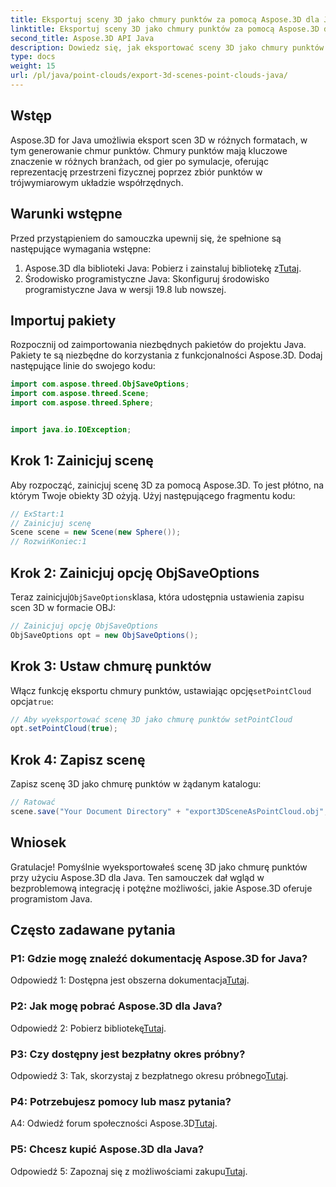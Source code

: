 ```yaml
---
title: Eksportuj sceny 3D jako chmury punktów za pomocą Aspose.3D dla Java
linktitle: Eksportuj sceny 3D jako chmury punktów za pomocą Aspose.3D dla Java
second_title: Aspose.3D API Java
description: Dowiedz się, jak eksportować sceny 3D jako chmury punktów w Javie za pomocą Aspose.3D. Ulepsz swoje aplikacje dzięki potężnej grafice 3D i wizualizacjom.
type: docs
weight: 15
url: /pl/java/point-clouds/export-3d-scenes-point-clouds-java/
---
```

## Wstęp

Aspose.3D for Java umożliwia eksport scen 3D w różnych formatach, w tym generowanie chmur punktów. Chmury punktów mają kluczowe znaczenie w różnych branżach, od gier po symulacje, oferując reprezentację przestrzeni fizycznej poprzez zbiór punktów w trójwymiarowym układzie współrzędnych.

## Warunki wstępne

Przed przystąpieniem do samouczka upewnij się, że spełnione są następujące wymagania wstępne:

1.  Aspose.3D dla biblioteki Java: Pobierz i zainstaluj bibliotekę z[Tutaj](https://releases.aspose.com/3d/java/).
2. Środowisko programistyczne Java: Skonfiguruj środowisko programistyczne Java w wersji 19.8 lub nowszej.

## Importuj pakiety

Rozpocznij od zaimportowania niezbędnych pakietów do projektu Java. Pakiety te są niezbędne do korzystania z funkcjonalności Aspose.3D. Dodaj następujące linie do swojego kodu:

```java
import com.aspose.threed.ObjSaveOptions;
import com.aspose.threed.Scene;
import com.aspose.threed.Sphere;


import java.io.IOException;
```

## Krok 1: Zainicjuj scenę

Aby rozpocząć, zainicjuj scenę 3D za pomocą Aspose.3D. To jest płótno, na którym Twoje obiekty 3D ożyją. Użyj następującego fragmentu kodu:

```java
// ExStart:1
// Zainicjuj scenę
Scene scene = new Scene(new Sphere());
// RozwińKoniec:1
```

## Krok 2: Zainicjuj opcję ObjSaveOptions

 Teraz zainicjuj`ObjSaveOptions`klasa, która udostępnia ustawienia zapisu scen 3D w formacie OBJ:

```java
// Zainicjuj opcję ObjSaveOptions
ObjSaveOptions opt = new ObjSaveOptions();
```

## Krok 3: Ustaw chmurę punktów

 Włącz funkcję eksportu chmury punktów, ustawiając opcję`setPointCloud` opcja`true`:

```java
// Aby wyeksportować scenę 3D jako chmurę punktów setPointCloud
opt.setPointCloud(true);
```

## Krok 4: Zapisz scenę

Zapisz scenę 3D jako chmurę punktów w żądanym katalogu:

```java
// Ratować
scene.save("Your Document Directory" + "export3DSceneAsPointCloud.obj", opt);
```

## Wniosek

Gratulacje! Pomyślnie wyeksportowałeś scenę 3D jako chmurę punktów przy użyciu Aspose.3D dla Java. Ten samouczek dał wgląd w bezproblemową integrację i potężne możliwości, jakie Aspose.3D oferuje programistom Java.

## Często zadawane pytania

### P1: Gdzie mogę znaleźć dokumentację Aspose.3D for Java?

 Odpowiedź 1: Dostępna jest obszerna dokumentacja[Tutaj](https://reference.aspose.com/3d/java/).

### P2: Jak mogę pobrać Aspose.3D dla Java?

 Odpowiedź 2: Pobierz bibliotekę[Tutaj](https://releases.aspose.com/3d/java/).

### P3: Czy dostępny jest bezpłatny okres próbny?

 Odpowiedź 3: Tak, skorzystaj z bezpłatnego okresu próbnego[Tutaj](https://releases.aspose.com/).

### P4: Potrzebujesz pomocy lub masz pytania?

 A4: Odwiedź forum społeczności Aspose.3D[Tutaj](https://forum.aspose.com/c/3d/18).

### P5: Chcesz kupić Aspose.3D dla Java?

 Odpowiedź 5: Zapoznaj się z możliwościami zakupu[Tutaj](https://purchase.aspose.com/buy).